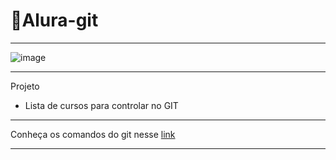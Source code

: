 # 🚀Alura-git
**********************************************************************************

![image](https://user-images.githubusercontent.com/72118415/168198908-6de6dfec-4e44-4944-b552-e4b9cfe32e2b.png)



****************************************************************************************************************
Projeto 

- Lista de cursos para controlar no GIT
****************************************************************************************************************
Conheça os comandos do git nesse [link](https://gist.github.com/leocomelli/2545add34e4fec21ec16)
****************************************************************************************************************
